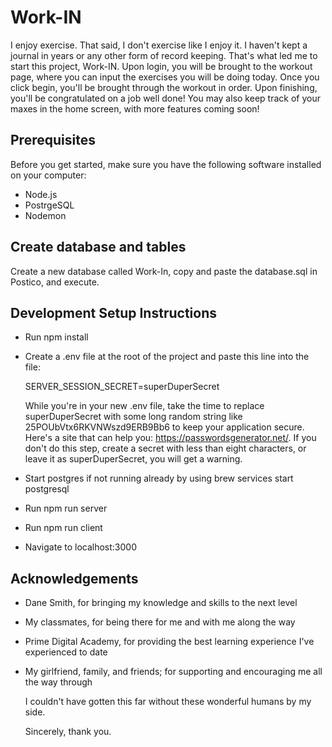 # Work-IN

I enjoy exercise. That said, I don't exercise like I enjoy it. I haven't kept a journal in years or any other form of record keeping. That's what led me to start this project, Work-IN. Upon login, you will be brought to the workout page, where you can input the exercises you will be doing today. Once you click begin, you'll be brought through the workout in order. Upon finishing, you'll be congratulated on a job well done! You may also keep track of your maxes in the home screen, with more features coming soon! 

## Prerequisites
Before you get started, make sure you have the following software installed on your computer:

- Node.js
- PostrgeSQL
- Nodemon

## Create database and tables
Create a new database called Work-In, copy and paste the database.sql in Postico, and execute.

## Development Setup Instructions
- Run npm install
- Create a .env file at the root of the project and paste this line into the file:

    SERVER_SESSION_SECRET=superDuperSecret

    While you're in your new .env file, take the time to replace superDuperSecret with some long random string like 25POUbVtx6RKVNWszd9ERB9Bb6 to keep your application secure. Here's a site that can help you: https://passwordsgenerator.net/. If you don't do this step, create a secret with less than eight characters, or leave it as superDuperSecret, you will get a warning.
- Start postgres if not running already by using brew services start postgresql
- Run npm run server
- Run npm run client
- Navigate to localhost:3000


## Acknowledgements

- Dane Smith, for bringing my knowledge and skills to the next level
- My classmates, for being there for me and with me along the way
- Prime Digital Academy, for providing the best learning experience I've experienced to date
- My girlfriend, family, and friends; for supporting and encouraging me all the way through


    I couldn't have gotten this far without these wonderful humans by my side.


    Sincerely,  thank you.